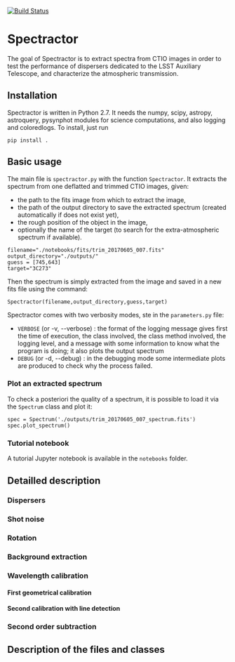 [![Build Status](https://travis-ci.org/LSSTDESC/Spectractor.svg?branch=master)](https://travis-ci.org/LSSTDESC/Spectractor)

# Spectractor

The goal of Spectractor is to extract spectra from CTIO images in order to test the performance of dispersers dedicated to the LSST Auxiliary Telescope, and characterize the atmospheric transmission.

## Installation

Spectractor is written in Python 2.7. It needs the numpy, scipy, astropy, astroquery, pysynphot modules for science computations, and also logging and coloredlogs. To install, just run
```
pip install .
```

## Basic usage

The main file is `spectractor.py` with the function `Spectractor`. It extracts the spectrum from one deflatted and trimmed CTIO images, given:
- the path to the fits image from which to extract the image, 
- the path of the output directory to save the extracted spectrum (created automatically if does not exist yet),
- the rough position of the object in the image,
- optionally the name of the target (to search for the extra-atmospheric spectrum if available).

```
filename="./notebooks/fits/trim_20170605_007.fits"
output_directory="./outputs/"
guess = [745,643]
target="3C273"
```

Then the spectrum is simply extracted from the image and saved in a new fits file using the command:
```
Spectractor(filename,output_directory,guess,target)
```

Spectractor comes with two verbosity modes, ste in the `parameters.py` file:
- `VERBOSE` (or -v, --verbose) : the format of the logging message gives first the time of execution, the class involved, the class method involved, the logging level, and a message with some information to know what the program is doing; it also plots the output spectrum
- `DEBUG` (or -d, --debug) : in the debugging mode some intermediate plots are produced to check why the process failed.

### Plot an extracted spectrum

To check a posteriori the quality of a spectrum, it is possible to load it via the `Spectrum` class and plot it:
```
spec = Spectrum('./outputs/trim_20170605_007_spectrum.fits')
spec.plot_spectrum()
```

### Tutorial notebook

A tutorial Jupyter notebook is available in the `notebooks` folder.

## Detailled description

### Dispersers

### Shot noise

### Rotation

### Background extraction

### Wavelength calibration
#### First geometrical calibration
#### Second calibration with line detection

### Second order subtraction


## Description of the files and classes
